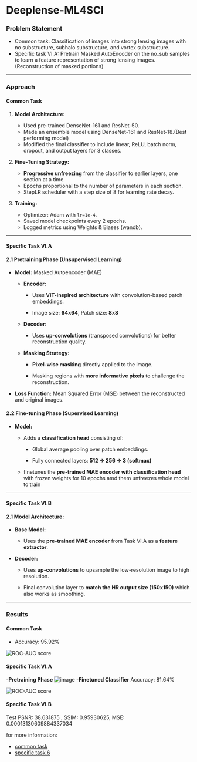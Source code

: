 # Deeplense-ML4SCI
### Problem Statement
- Common task: Classification of images into strong lensing images with no substructure, subhalo substructure, and vortex substructure.
- Specific task VI.A: Pretrain Masked AutoEncoder on the no_sub samples to learn a feature representation of strong lensing images.(Reconstruction of masked portions) 
---
### Approach
#### Common Task
1. **Model Architecture:**  
   - Used pre-trained DenseNet-161 and ResNet-50.
   - Made an ensemble model using DenseNet-161 and ResNet-18.(Best performing model)
   - Modified the final classifier to include linear, ReLU, batch norm, dropout, and output layers for 3 classes.  

2. **Fine-Tuning Strategy:**  
   - **Progressive unfreezing** from the classifier to earlier layers, one section at a time.  
   - Epochs proportional to the number of parameters in each section.  
   - StepLR scheduler with a step size of 8 for learning rate decay.  

3. **Training:**  
   - Optimizer: Adam with `lr=1e-4`.  
   - Saved model checkpoints every 2 epochs.  
   - Logged metrics using Weights & Biases (wandb).
------
#### Specific Task VI.A
#### **2.1 Pretraining Phase (Unsupervised Learning)**

-   **Model:** Masked Autoencoder (MAE)
    
    -   **Encoder:**
        
        -   Uses **ViT-inspired architecture** with convolution-based patch embeddings.
            
        -   Image size: **64x64**, Patch size: **8x8**
            
    -   **Decoder:**
        
        -   Uses **up-convolutions** (transposed convolutions) for better reconstruction quality.
            
    -   **Masking Strategy:**
        
        -   **Pixel-wise masking** directly applied to the image.
            
        -   Masking regions with **more informative pixels** to challenge the reconstruction.
            
-   **Loss Function:** Mean Squared Error (MSE) between the reconstructed and original images.

#### **2.2 Fine-tuning Phase (Supervised Learning)**

-   **Model:**
        
    -   Adds a **classification head** consisting of:
        
        -   Global average pooling over patch embeddings.
            
        -   Fully connected layers: **512 → 256 → 3 (softmax)**
    -   finetunes the **pre-trained MAE encoder with classification head** with frozen weights for 10 epochs amd them unfreezes whole model to train
----
#### Specific Task VI.B

#### **2.1 Model Architecture:**

-   **Base Model:**
    
    -   Uses the **pre-trained MAE encoder** from Task VI.A as a **feature extractor**.
        
-   **Decoder:**
    
    -   Uses **up-convolutions** to upsample the low-resolution image to high resolution.
        
    -   Final convolution layer to **match the HR output size (150x150)** which also works as smoothing.

---
### Results
#### Common Task
- Accuracy: 95.92%

![ROC-AUC score](https://github.com/user-attachments/assets/671ab52d-117d-4f96-8be3-b56512604686)

#### Specific Task VI.A
-**Pretraining Phase**
![image](https://github.com/user-attachments/assets/b9d80ad0-bcae-4525-9229-4ab854bea102)
-**Finetuned Classifier**
Accuracy: 81.64%

![ROC-AUC score](https://github.com/user-attachments/assets/7ad0df04-66de-4558-ae2e-698c9ac41e80)

#### Specific Task VI.B
Test PSNR: 38.631875 , SSIM: 0.95930625, MSE: 0.00013130609884337034

for more information:
- [common task](common_task/results.md)
- [specific task 6](specific_task6/results.md)

